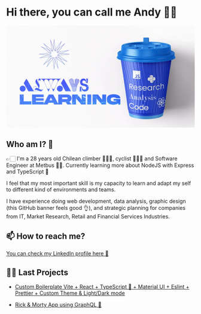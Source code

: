 # Hi there, you can call me Andy 👋😄

![Banner_GitHub](https://github.com/andres-espinoza/andres-espinoza/blob/main/Banner_GitHub.webp)

## Who am I? 🤔

👉🏻 I'm a 28 years old Chilean climber 🧗🏻‍♂️, cyclist 🚴🏻‍♂️ and Software Engineer at Metbus 🐱‍💻.
Currently learning more about NodeJS with Express and TypeScript 💙
   
I feel that my most important skill is my capacity to learn and adapt my self to different kind of environments and teams.    
     
I have experience doing web development, data analysis, graphic design (this GitHub banner feels good 👌), and strategic planning for companies from IT, Market Research, Retail and Financial Services Industries.       

## 📫 How to reach me?

[You can check my LinkedIn profile here 🦄](https://www.linkedin.com/in/andres-espinoza-delgado-fullstack-developer-typescript-react-nodejs-express-mongodb/)

## 👩‍💻 Last Projects

- [Custom Boilerplate Vite + React + TypeScript 💙 + Material UI + Eslint + Prettier + Custom Theme & Light/Dark mode](https://github.com/andres-espinoza/template-vite-react-typescript-mui-eslint-prettier-custom-theme)

- [Rick & Morty App using GraphQL 💜](https://github.com/andres-espinoza/rick-and-morty-challenge)
